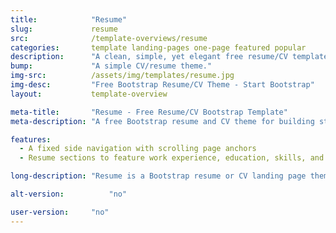 ```yaml
---
title:            "Resume"
slug:             resume
src:              /template-overviews/resume
categories:       template landing-pages one-page featured popular
description:      "A clean, simple, yet elegant free resume/CV template for Bootstrap 4."
bump:             "A simple CV/resume theme."
img-src:          /assets/img/templates/resume.jpg
img-desc:         "Free Bootstrap Resume/CV Theme - Start Bootstrap"
layout:           template-overview

meta-title:       "Resume - Free Resume/CV Bootstrap Template"
meta-description: "A free Bootstrap resume and CV theme for building stylish webpages. All Start Bootstrap templates are free to download and open source."

features:
  - A fixed side navigation with scrolling page anchors
  - Resume sections to feature work experience, education, skills, and more!

long-description: "Resume is a Bootstrap resume or CV landing page theme to help you beautifully create easy to use, stylish resume websites!"

alt-version:		  "no"

user-version:     "no"
---
```

